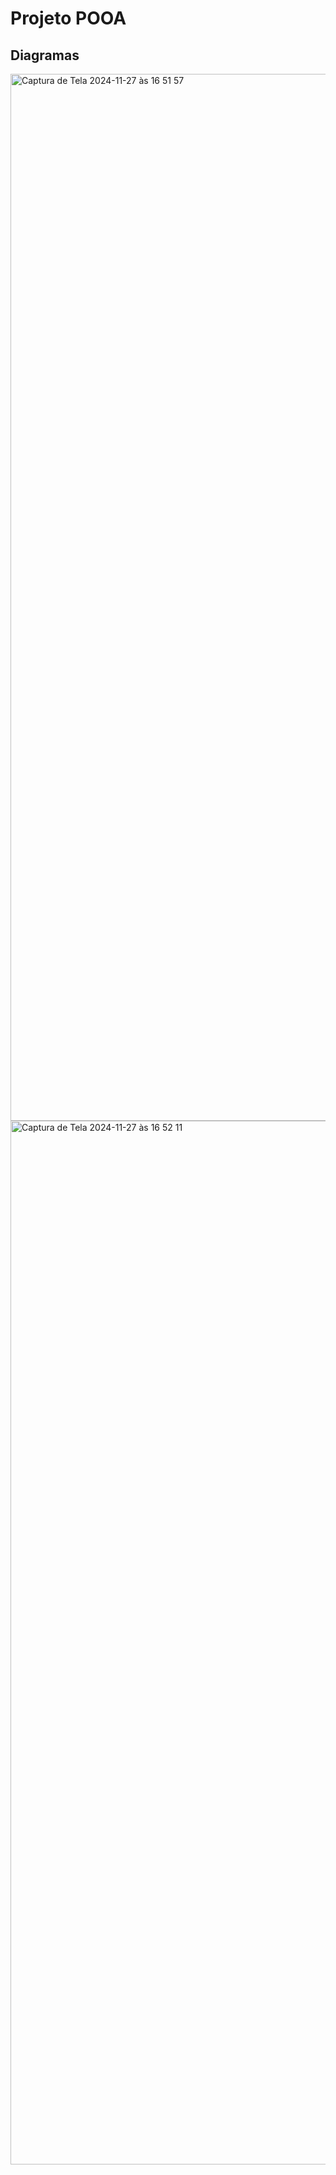 # Projeto POOA


## Diagramas
<img width="1675" alt="Captura de Tela 2024-11-27 às 16 51 57" src="https://github.com/user-attachments/assets/2f47c4a4-9a51-44b4-a0d8-f4c8dbf31e66">
<img width="1670" alt="Captura de Tela 2024-11-27 às 16 52 11" src="https://github.com/user-attachments/assets/95264bee-e762-47e0-ae69-0a24e3065d21">
